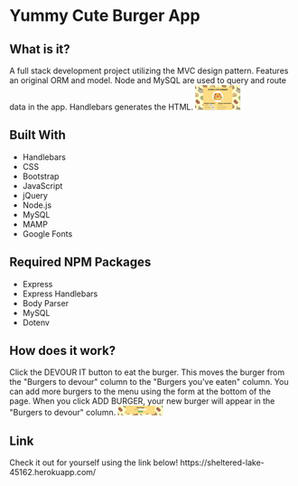 <h1>Yummy Cute Burger App</h1>

<h2>What is it?</h2>
A full stack development project utilizing the MVC design pattern. Features an original ORM and model. Node and MySQL are used to query and route data in the app. Handlebars generates the HTML.

<img alt="Burger App Screenshot" src="./public/assets/img/burgerscreenshot.png" style="width: 80px;">


<h2>Built With</h2>
<ul>
  <li>Handlebars</li>
  <li>CSS</li>
  <li>Bootstrap</li>
  <li>JavaScript</li>
  <li>jQuery</li>
  <li>Node.js</li>
  <li>MySQL</li>
  <li>MAMP</li>
  <li>Google Fonts</li>
</ul>

<h2>Required NPM Packages</h2>
<ul>
  <li>Express</li>
  <li>Express Handlebars</li>
  <li>Body Parser</li>
  <li>MySQL</li>
  <li>Dotenv</li>
</ul>

<h2>How does it work?</h2>
Click the DEVOUR IT button to eat the burger. This moves the burger from the "Burgers to devour" column to the "Burgers you've eaten" column. You can add more burgers to the menu using the form at the bottom of the page. When you click ADD BURGER, your new burger will appear in the "Burgers to devour" column.

<img alt="Add Burger Screenshot" src="./public/assets/img/addburger.png" style="width: 80px;">

<h2>Link</h2>
Check it out for yourself using the link below!
https://sheltered-lake-45162.herokuapp.com/
